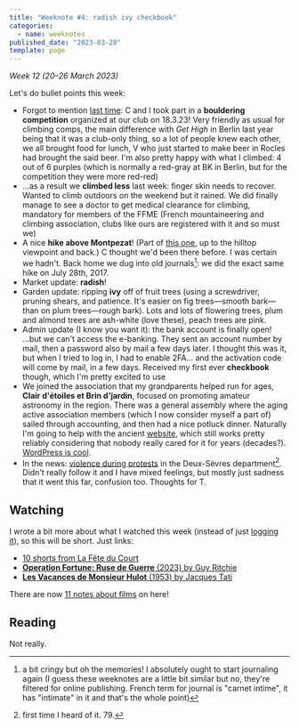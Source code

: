 ```yaml
---
title: "Weeknote #4: radish ivy checkbook"
categories:
  - name: weeknotes
published_date: "2023-03-28"
template: page
---
```


_Week 12 (20–26 March 2023)_

Let's do bullet points this week:

- Forgot to mention [last time](/notes/weeknote-3-draining-a-well/): C and I took part in a **bouldering competition** organized at our club on 18.3.23! Very friendly as usual for climbing comps, the main difference with _Get High_ in Berlin last year being that it was a club-only thing, so a lot of people knew each other, we all brought food for lunch, V who just started to make beer in Rocles had brought the said beer. I'm also pretty happy with what I climbed: 4 out of 6 purples (which is normally a red-gray at BK in Berlin, but for the competition they were more red-red)
- ...as a result we **climbed less** last week: finger skin needs to recover. Wanted to climb outdoors on the weekend but it rained. We did finally manage to see a doctor to get medical clearance for climbing, mandatory for members of the FFME (French mountaineering and climbing association, clubs like ours are registered with it and so must we)
- A nice **hike above Montpezat**! (Part of [this one](https://carte.destination-parc-monts-ardeche.fr/trek/6672-A-la-decouverte-de-Montpezat-sous-Bauzon,-Chalias), up to the hilltop viewpoint and back.) C thought we'd been there before. I was certain we hadn't. Back home we dug into old journals[^1]: we did the exact same hike on July 28th, 2017.
- Market update: **radish**!
- Garden update: ripping **ivy** off of fruit trees (using a screwdriver, pruning shears, and patience. It's easier on fig trees—smooth bark—than on plum trees—rough bark). Lots and lots of flowering trees, plum and almond trees are ash-white (love these), peach trees are pink.
- Admin update (I know you want it): the bank account is finally open! ...but we can't access the e-banking. They sent an account number by mail, then a password also by mail a few days later. I thought this was it, but when I tried to log in, I had to enable 2FA... and the activation code will come by mail, in a few days. Received my first ever **checkbook** though, which I'm pretty excited to use
- We joined the association that my grandparents helped run for ages, **Clair d'étoiles et Brin d'jardin**, focused on promoting amateur astronomy in the region. There was a general assembly where the aging active association members (which I now consider myself a part of) sailed through accounting, and then had a nice potluck dinner. Naturally I'm going to help with the ancient [website](https://clairdetoiles-brindjardin.info/), which still works pretty reliably considering that nobody really cared for it for years (decades?). [WordPress is cool](/notes/wordpress-a-new-hope/).
- In the news: [violence during protests](https://www.francebleu.fr/infos/environnement/anti-bassines-plus-de-6-000-personnes-rassemblees-dans-les-deux-sevres-2819800) in the Deux-Sèvres department[^2]. Didn't really follow it and I have mixed feelings, but mostly just sadness that it went this far, confusion too. Thoughts for T.

## Watching

I wrote a bit more about what I watched this week (instead of just [logging it](/watching/)), so this will be short. Just links:

- [10 shorts from La Fête du Court](/notes/10-shorts-from-la-fete-du-court/)
- [**Operation Fortune: Ruse de Guerre** (2023) by Guy Ritchie](/notes/operation-fortune-by-guy-ritchie/)
- [**Les Vacances de Monsieur Hulot** (1953) by Jacques Tati](/notes/les-vacances-de-monsieur-hulot-by-jacques-tati/)

There are now [11 notes about films](/notes/?category=films) on here!

## Reading

Not really.

[^1]: a bit cringy but oh the memories! I absolutely ought to start journaling again (I guess these weeknotes are a little bit similar but no, they're filtered for online publishing. French term for journal is "carnet intime", it has "intimate" in it and that's the whole point)
[^2]: first time I heard of it. 79.
